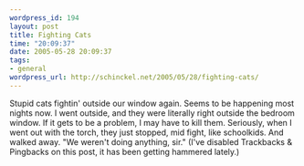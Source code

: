 ```yaml
--- 
wordpress_id: 194
layout: post
title: Fighting Cats
time: "20:09:37"
date: 2005-05-28 20:09:37
tags: 
- general
wordpress_url: http://schinckel.net/2005/05/28/fighting-cats/
---
```

Stupid cats fightin' outside our window again. Seems to be happening most nights now. I went outside, and they were literally right outside the bedroom window. If it gets to be a problem, I may have to kill them. Seriously, when I went out with the torch, they just stopped, mid fight, like schoolkids. And walked away. "We weren't doing anything, sir." (I've disabled Trackbacks & Pingbacks on this post, it has been getting hammered lately.)
